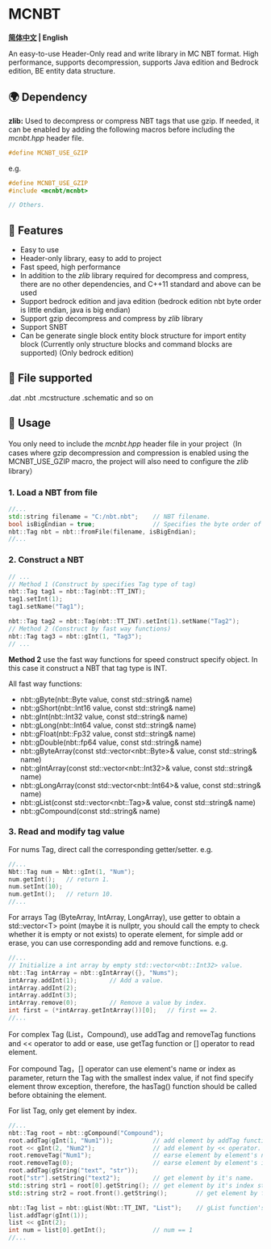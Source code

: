 # MCNBT

**[简体中文](README.md) | English**

An easy-to-use Header-Only read and write library in MC NBT format. High performance, supports decompression, supports Java edition and Bedrock edition, BE entity data structure.

## :earth_africa: Dependency

**zlib:** Used to decompress or compress NBT tags that use gzip. If needed, it can be enabled by adding the following macros before including the *mcnbt.hpp* header file.

```cpp
#define MCNBT_USE_GZIP
```

e.g.

```cpp
#define MCNBT_USE_GZIP
#include <mcnbt/mcnbt>

// Others.
```

## :rocket: Features

- Easy to use
- Header-only library, easy to add to project
- Fast speed, high performance
- In addition to the *zlib* library required for decompress and compress, there are no other dependencies, and C++11 standard and above can be used
- Support bedrock edition and java edition (bedrock edition nbt byte order is little endian, java is big endian)
- Support gzip decompress and compress by *zlib* library
- Support SNBT
- Can be generate single block entity block structure for import entity block (Currently only structure blocks and command blocks are supported) (Only bedrock edition)

## :robot: File supported

.dat
.nbt
.mcstructure
.schematic
and so on

## :triangular_flag_on_post: Usage

You only need to include the *mcnbt.hpp* header file in your project（In cases where gzip decompression and compression is enabled using the MCNBT_USE_GZIP macro, the project will also need to configure the *zlib* library）

### 1. Load a NBT from file

```cpp
//...
std::string filename = "C:/nbt.nbt";    // NBT filename.
bool isBigEndian = true;                // Specifies the byte order of the NBT file to be read (small endian order is used for bedrock edition NBT, large endian order is used for java edition)
nbt::Tag nbt = nbt::fromFile(filename, isBigEndian);
//...
```

### 2. Construct a NBT

```cpp
// ...
// Method 1 (Construct by specifies Tag type of tag)
nbt::Tag tag1 = nbt::Tag(nbt::TT_INT);
tag1.setInt(1);
tag1.setName("Tag1");

nbt::Tag tag2 = nbt::Tag(nbt::TT_INT).setInt(1).setName("Tag2");
// Method 2 (Construct by fast way functions)
nbt::Tag tag3 = nbt::gInt(1, "Tag3");
// ...
```

**Method 2** use the fast way functions for speed construct specify object. In this case it construct a NBT that tag type is INT.

All fast way functions:

- nbt::gByte(nbt::Byte value, const std::string& name)
- nbt::gShort(nbt::Int16 value, const std::string& name)
- nbt::gInt(nbt::Int32 value, const std::string& name)
- nbt::gLong(nbt::Int64 value, const std::string& name)
- nbt::gFloat(nbt::Fp32 value, const std::string& name)
- nbt::gDouble(nbt::fp64 value, const std::string& name)
- nbt::gByteArray(const std::vector\<nbt::Byte\>& value, const std::string& name)
- nbt::gIntArray(const std::vector\<nbt::Int32\>& value, const std::string& name)
- nbt::gLongArray(const std::vector\<nbt::Int64\>& value, const std::string& name)
- nbt::gList(const std::vector\<nbt::Tag\>& value, const std::string& name)
- nbt::gCompound(const std::string& name)

### 3. Read and modify tag value

For nums Tag, direct call the corresponding getter/setter.
e.g.

```cpp
//...
Nbt::Tag num = Nbt::gInt(1, "Num");
num.getInt();   // return 1.
num.setInt(10);
num.getInt();   // return 10.
//...
```

For arrays Tag (ByteArray, IntArray, LongArray), use getter to obtain a std::vector\<T\> point (maybe it is nullptr, you should call the empty to check whether it is empty or not exists) to operate element, for simple add or erase, you can use corresponding add and remove functions.
e.g.

```cpp
//...
// Initialize a int array by empty std::vector<nbt::Int32> value.
nbt::Tag intArray = nbt::gIntArray({}, "Nums");
intArray.addInt(1);         // Add a value.
intArray.addInt(2);
intArray.addInt(3);
intArray.remove(0);         // Remove a value by index.
int first = (*intArray.getIntArray())[0];   // first == 2.
//...
```

For complex Tag (List，Compound), use addTag and removeTag functions and << operator to add or ease, use getTag function or [] operator to read element.

For compound Tag，[] operator can use element's name or index as parameter, return the Tag with the smallest index value, if not find specify element throw exception, therefore, the hasTag() function should be called before obtaining the element.

For list Tag, only get element by index.

```cpp
//...
nbt::Tag root = nbt::gCompound("Compound");
root.addTag(gInt(1, "Num1"));           // add element by addTag function.
root << gInt(2, "Num2");                // add element by << operator.
root.removeTag("Num1");                 // earse element by element's name.
root.removeTag(0);                      // earse element by element's index.
root.addTag(gString("text", "str"));
root["str"].setString("text2");         // get element by it's name.
std::string str1 = root[0].getString(); // get element by it's index str1 == "text2"
std::string str2 = root.front().getString();        // get element by front and back function. str2 == "tex2"

nbt::Tag list = nbt::gList(Nbt::TT_INT, "List");    // gList function's first parameter used for specifies the tag type of element.
list.addTagr(gInt(1));
list << gInt(2);
int num = list[0].getInt();             // num == 1
//...
```
